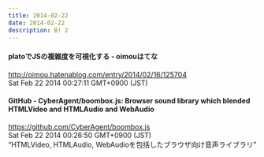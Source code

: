 ```yaml
---
title: 2014-02-22
date: 2014-02-22
description: B! 2
---
```


#### platoでJSの複雑度を可視化する - oimouはてな
http://oimou.hatenablog.com/entry/2014/02/16/125704<br>
Sat Feb 22 2014 00:27:11 GMT+0900 (JST)<br>


#### GitHub - CyberAgent/boombox.js: Browser sound library which blended HTMLVideo and HTMLAudio and WebAudio
https://github.com/CyberAgent/boombox.js<br>
Sat Feb 22 2014 00:26:50 GMT+0900 (JST)<br>
“HTMLVideo, HTMLAudio, WebAudioを包括したブラウザ向け音声ライブラリ”


